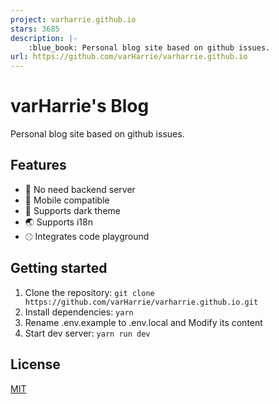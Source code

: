 ```yaml
---
project: varharrie.github.io
stars: 3685
description: |-
    :blue_book: Personal blog site based on github issues.
url: https://github.com/varHarrie/varharrie.github.io
---
```


# varHarrie's Blog

Personal blog site based on github issues.

## Features

- 💪 No need backend server
- 📱 Mobile compatible
- 🌙 Supports dark theme
- 🌏 Supports i18n
- ⚾︎ Integrates code playground

## Getting started

1. Clone the repository: `git clone https://github.com/varHarrie/varharrie.github.io.git`
2. Install dependencies: `yarn`
3. Rename .env.example to .env.local and Modify its content
4. Start dev server: `yarn run dev`

## License

[MIT](./LICENSE)

